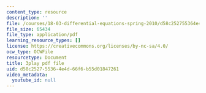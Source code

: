 ```yaml
---
content_type: resource
description: ''
file: /courses/18-03-differential-equations-spring-2010/d58c252755364e4d66f6b55d01847261_LbKKzMag5Rc.pdf
file_size: 65434
file_type: application/pdf
learning_resource_types: []
license: https://creativecommons.org/licenses/by-nc-sa/4.0/
ocw_type: OCWFile
resourcetype: Document
title: 3play pdf file
uid: d58c2527-5536-4e4d-66f6-b55d01847261
video_metadata:
  youtube_id: null
---
```

